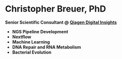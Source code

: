 # Christopher Breuer, PhD 

<b>Senior Scientific Consultant @ <a href="https://digitalinsights.qiagen.com/">Qiagen Digital Insights</a><b><br>
- NGS Pipeline Development<br>
- Nextflow<br>
- Machine Learning
- DNA Repair and RNA Metabolism<br>
- Bacterial Evolution<br>
